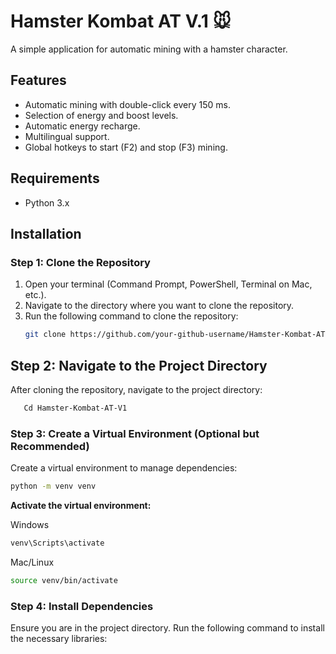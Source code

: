 # Hamster Kombat AT V.1 🐭

A simple application for automatic mining with a hamster character.

## Features
- Automatic mining with double-click every 150 ms.
- Selection of energy and boost levels.
- Automatic energy recharge.
- Multilingual support.
- Global hotkeys to start (F2) and stop (F3) mining.

## Requirements
- Python 3.x

## Installation

### Step 1: Clone the Repository
1. Open your terminal (Command Prompt, PowerShell, Terminal on Mac, etc.).
2. Navigate to the directory where you want to clone the repository.
3. Run the following command to clone the repository:
   ```sh
   git clone https://github.com/your-github-username/Hamster-Kombat-AT-V1.git
   ```

## Step 2: Navigate to the Project Directory
After cloning the repository, navigate to the project directory:
 ```sh
    Cd Hamster-Kombat-AT-V1  
  ```

### Step 3: Create a Virtual Environment (Optional but Recommended)
Create a virtual environment to manage dependencies:
 ```sh
python -m venv venv
  ```

**Activate the virtual environment:**

Windows

 ```sh
venv\Scripts\activate
  ```
Mac/Linux
 ```sh
source venv/bin/activate
  ```

### Step 4: Install Dependencies
Ensure you are in the project directory.
Run the following command to install the necessary libraries:




